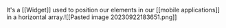 It's a [[Widget]] used to position  our elements in our [[mobile applications]] in a horizontal array.![[Pasted image 20230922183651.png]]
